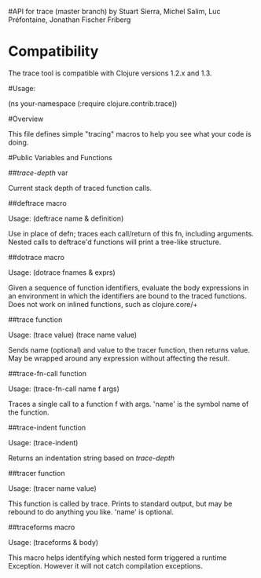 #API for trace (master branch)
by Stuart Sierra, Michel Salim, Luc Préfontaine, Jonathan Fischer Friberg

# Compatibility

The trace tool is compatible with Clojure versions 1.2.x and 1.3.

#Usage:

(ns your-namespace
  (:require clojure.contrib.trace))

#Overview

This file defines simple "tracing" macros to help you see what your
code is doing.


#Public Variables and Functions

##*trace-depth*
var

Current stack depth of traced function calls.


##deftrace
macro

Usage: (deftrace name & definition)

Use in place of defn; traces each call/return of this fn, including
arguments.  Nested calls to deftrace'd functions will print a
tree-like structure.


##dotrace
macro

Usage: (dotrace fnames & exprs)

Given a sequence of function identifiers, evaluate the body
expressions in an environment in which the identifiers are bound to
the traced functions.  Does not work on inlined functions,
such as clojure.core/+


##trace
function

Usage: (trace value)
       (trace name value)

Sends name (optional) and value to the tracer function, then
returns value.  May be wrapped around any expression without
affecting the result.


##trace-fn-call
function

Usage: (trace-fn-call name f args)

Traces a single call to a function f with args.  'name' is the
symbol name of the function.

##trace-indent
function

Usage: (trace-indent)

Returns an indentation string based on *trace-depth*


##tracer
function

Usage: (tracer name value)

This function is called by trace.  Prints to standard output, but
may be rebound to do anything you like.  'name' is optional.

##traceforms
macro

Usage: (traceforms & body)

This macro helps identifying which nested form triggered a runtime Exception.
However it will not catch compilation exceptions.
